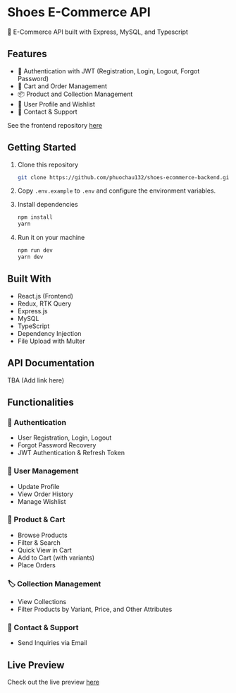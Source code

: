 
# Shoes E-Commerce API

🛒 E-Commerce API built with Express, MySQL, and Typescript

## Features

- 🔑 Authentication with JWT (Registration, Login, Logout, Forgot Password)
- 🛒 Cart and Order Management
- 📦 Product and Collection Management
- 👤 User Profile and Wishlist
- 📧 Contact & Support

See the frontend repository [here](https://github.com/phuochau132/shoes-ecommerce-frontend)

## Getting Started

1. Clone this repository

    ```bash
    git clone https://github.com/phuochau132/shoes-ecommerce-backend.git
    ```

2. Copy `.env.example` to `.env` and configure the environment variables.

3. Install dependencies

    ```bash
    npm install
    yarn
    ```

4. Run it on your machine

    ```bash
    npm run dev
    yarn dev
    ```

## Built With

- React.js (Frontend)
- Redux, RTK Query
- Express.js
- MySQL
- TypeScript
- Dependency Injection
- File Upload with Multer

## API Documentation

TBA (Add link here)

## Functionalities

### 🔐 Authentication
- User Registration, Login, Logout
- Forgot Password Recovery
- JWT Authentication & Refresh Token

### 👤 User Management
- Update Profile
- View Order History
- Manage Wishlist

### 🛒 Product & Cart
- Browse Products
- Filter & Search
- Quick View in Cart
- Add to Cart (with variants)
- Place Orders

### 🏷 Collection Management
- View Collections
- Filter Products by Variant, Price, and Other Attributes

### 📧 Contact & Support
- Send Inquiries via Email

## Live Preview

Check out the live preview [here](https://shoes-ecommerce-frontend.onrender.com/)
```

